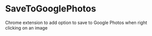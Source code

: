 # SaveToGooglePhotos
Chrome extension to add option to save to Google Photos when right clicking on an image
